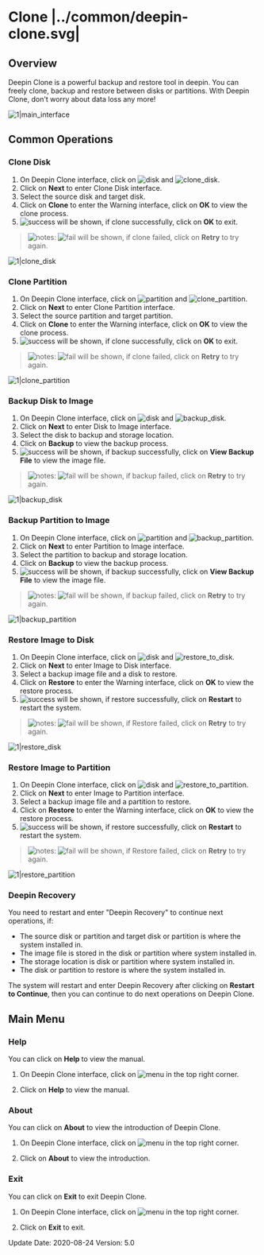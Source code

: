 # Clone |../common/deepin-clone.svg|

## Overview
Deepin Clone is a powerful backup and restore tool in deepin. You can freely clone, backup and restore between disks or partitions. With Deepin Clone, don't worry about data loss any more!

![1|main_interface](jpg/main_interface.jpg)


## Common Operations

### Clone Disk
1. On Deepin Clone interface, click on ![disk](icon/disk.svg) and ![clone_disk](icon/clone_disk.svg).
2. Click on **Next** to enter Clone Disk interface.
3. Select the source disk and target disk.
4. Click on **Clone** to enter the Warning interface, click on **OK** to view the clone process.
5. ![success](icon/success.svg) will be shown, if clone successfully, click on **OK** to exit.

> ![notes](icon/notes.svg): ![fail](icon/fail.svg) will be shown, if clone failed, click on **Retry** to try again.

![1|clone_disk](jpg/clone_disk.jpg)


### Clone Partition
1. On Deepin Clone interface, click on ![partition](icon/disk.svg) and ![clone_partition](icon/clone_partition.svg).
2. Click on **Next** to enter Clone Partition interface.
3. Select the source partition and target partition.
4. Click on **Clone** to enter the Warning interface, click on **OK** to view the clone process.
5. ![success](icon/success.svg) will be shown, if clone successfully, click on **OK** to exit.

> ![notes](icon/notes.svg): ![fail](icon/fail.svg) will be shown, if clone failed, click on **Retry** to try again.

![1|clone_partition](jpg/clone_partition.jpg)


### Backup Disk to Image
1. On Deepin Clone interface, click on ![disk](icon/disk.svg) and ![backup_disk](icon/backup_disk.svg).
2. Click on **Next** to enter Disk to Image interface.
3. Select the disk to backup and storage location.
4. Click on **Backup** to view the backup process.
5. ![success](icon/success.svg) will be shown, if backup successfully, click on **View Backup File** to view the image file.

> ![notes](icon/notes.svg): ![fail](icon/fail.svg) will be shown, if backup failed, click on **Retry** to try again.

![1|backup_disk](jpg/backup_disk.jpg)


### Backup Partition to Image
1. On Deepin Clone interface, click on ![partition](icon/partition.svg) and ![backup_partition](icon/backup_partition.svg).
2. Click on **Next** to enter Partition to Image interface.
3. Select the partition to backup and storage location.
4. Click on **Backup** to view the backup process.
5. ![success](icon/success.svg) will be shown, if backup successfully, click on **View Backup File** to view the image file.

> ![notes](icon/notes.svg): ![fail](icon/fail.svg) will be shown, if backup failed, click on **Retry** to try again.

![1|backup_partition](jpg/backup_partition.jpg)

### Restore Image to Disk
1. On Deepin Clone interface, click on ![disk](icon/disk.svg) and ![restore_to_disk](icon/restore_to_disk.svg).
2. Click on **Next** to enter Image to Disk interface.
3. Select a backup image file and a disk to restore.
4. Click on **Restore** to enter the Warning interface, click on **OK** to view the restore process.
5. ![success](icon/success.svg) will be shown, if restore successfully, click on **Restart** to restart the system.

> ![notes](icon/notes.svg): ![fail](icon/fail.svg) will be shown, if Restore failed, click on **Retry** to try again.

![1|restore_disk](jpg/restore_disk.jpg)

### Restore Image to Partition
1. On Deepin Clone interface, click on ![disk](icon/disk.svg) and ![restore_to_partition](icon/restore_to_partition.svg).
2. Click on **Next** to enter Image to Partition interface.
3. Select a backup image file and a partition to restore.
4. Click on **Restore** to enter the Warning interface, click on **OK** to view the restore process.
5. ![success](icon/success.svg) will be shown, if restore successfully, click on **Restart** to restart the system.

> ![notes](icon/notes.svg): ![fail](icon/fail.svg) will be shown, if Restore failed, click on **Retry** to try again.

![1|restore_partition](jpg/restore_partition.jpg)

### Deepin Recovery
You need to restart and enter "Deepin Recovery" to continue next operations, if:
- The source disk or partition and target disk or partition is where the system installed in.
- The image file is stored in the disk or partition where system installed in.
- The storage location is disk or partition where system installed in.
- The disk or partition to restore is where the system installed in.

The system will restart and enter Deepin Recovery after clicking on **Restart to Continue**, then you can continue to do next operations on Deepin Clone.



## Main Menu

### Help
You can click on **Help** to view the manual.

1. On Deepin Clone interface, click on ![menu](icon/icon_menu.svg) in the top right corner.

2. Click on **Help** to view the manual.



### About
You can click on **About** to view the introduction of Deepin Clone.

1. On Deepin Clone interface, click on ![menu](icon/icon_menu.svg) in the top right corner.

2. Click on **About** to view the introduction.



### Exit

You can click on **Exit** to exit Deepin Clone.

1. On Deepin Clone interface, click on ![menu](icon/icon_menu.svg) in the top right corner.

2. Click on **Exit** to exit.






<div class="version-info"><span>Update Date: 2020-08-24</span><span> Version: 5.0</span></div>